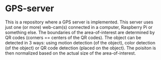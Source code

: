 # GPS-server
This is a repository where a GPS server is implemented. This server uses just one (or more) web-cam(s) connected in a computer, Raspberry Pi or something else. The boundaries of the area-of-interest are determined by QR codes (corners == centers of the QR codes). The object can be detected in 3 ways: using motion detection (of the object), color detection (of the object) or QR code detection (placed on the object). The poisiton is then normalized based on the actual size of the area-of-interest.
